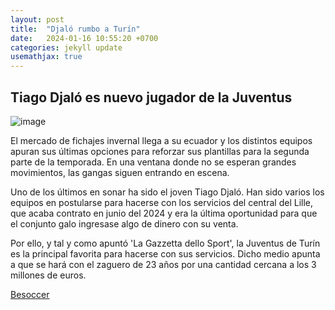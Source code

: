 ```yaml
---
layout: post
title:  "Djaló rumbo a Turín"
date:   2024-01-16 10:55:20 +0700
categories: jekyll update
usemathjax: true
---
```

## Tiago Djaló es nuevo jugador de la Juventus
![image](https://github.com/vNoxpe/jekyll-klise/assets/151034282/553d79bf-f2bf-4b56-a1bb-51ffa2e0ad44)

El mercado de fichajes invernal llega a su ecuador y los distintos equipos apuran sus últimas opciones para reforzar sus plantillas para la segunda parte de la temporada. En una ventana donde no se esperan grandes movimientos, las gangas siguen entrando en escena.

Uno de los últimos en sonar ha sido el joven Tiago Djaló. Han sido varios los equipos en postularse para hacerse con los servicios del central del Lille, que acaba contrato en junio del 2024 y era la última oportunidad para que el conjunto galo ingresase algo de dinero con su venta.

Por ello, y tal y como apuntó 'La Gazzetta dello Sport', la Juventus de Turín es la principal favorita para hacerse con sus servicios. Dicho medio apunta a que se hará con el zaguero de 23 años por una cantidad cercana a los 3 millones de euros.

[Besoccer](https://es.besoccer.com/noticia/juventus-fichaje-tiago-djalo-lille-1297635)
